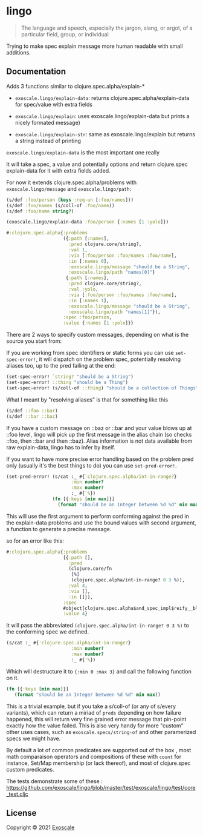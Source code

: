 # lingo

> The language and speech, especially the jargon, slang, or argot, of
> a particular field, group, or individual

Trying to make spec explain message more human readable with small
additions.

## Documentation

Adds 3 functions similar to clojure.spec.alpha/explain-*

* `exoscale.lingo/explain-data`: returns
  clojure.spec.alpha/explain-data for spec/value with extra fields

* `exoscale.lingo/explain`: uses exoscale.lingo/explain-data but prints
  a nicely formated message)

* `exoscale.lingo/explain-str`: same as exoscale.lingo/explain but
  returns a string instead of printing

`exoscale.lingo/explain-data` is the most important one really

It will take a spec, a value and potentially options and return clojure.spec
explain-data for it with extra fields added.

For now it extends clojure.spec.alpha/problems with
`exoscale.lingo/message` and `exoscale.lingo/path`:

```clj
(s/def :foo/person (keys :req-un [:foo/names]))
(s/def :foo/names (s/coll-of :foo/name))
(s/def :foo/name string?)

(exoscale.lingo/explain-data :foo/person {:names [1 :yolo]})

#:clojure.spec.alpha{:problems
                     ({:path [:names],
                       :pred clojure.core/string?,
                       :val 1,
                       :via [:foo/person :foo/names :foo/name],
                       :in [:names 0],
                       :exoscale.lingo/message "should be a String",
                       :exoscale.lingo/path "names[0]"}
                      {:path [:names],
                       :pred clojure.core/string?,
                       :val :yolo,
                       :via [:foo/person :foo/names :foo/name],
                       :in [:names 1],
                       :exoscale.lingo/message "should be a String",
                       :exoscale.lingo/path "names[1]"}),
                     :spec :foo/person,
                     :value {:names [1 :yolo]}}
```

There are 2 ways to specify custom messages, depending on what is the
source you start from:

If you are working from spec identifiers or static forms you can use
`set-spec-error!`, it will dispatch on the problem spec, potentially
resolving aliases too, up to the pred failing at the end:

``` clj
(set-spec-error! `string? "should be a String")
(set-spec-error! ::thing "should be a Thing")
(set-spec-error! (s/coll-of ::thing) "should be a collection of Things")
```

What I meant by "resolving aliases" is that for something like this

``` clj
(s/def ::foo ::bar)
(s/def ::bar ::baz)
```

If you have a custom message on ::baz or ::bar and your value blows up
at ::foo level, lingo will pick up the first message in the alias
chain (so checks ::foo, then ::bar and then ::baz). Alias information
is not data available from raw explain-data, lingo has to infer by itself.

If you want to have more precise error handling based on the problem
pred only (usually it's the best things to do) you can use `set-pred-error!`.

``` clj
(set-pred-error! (s/cat :_ #{'clojure.spec.alpha/int-in-range?}
                        :min number?
                        :max number?
                        :_ #{'%})
                 (fn [{:keys [min max]}]
                   (format "should be an Integer between %d %d" min max)))
```

This will use the first argument to perform conforming against the
pred in the explain-data problems and use the bound values with second
argument, a function to generate a precise message.

so for an error like this:

```clj
#:clojure.spec.alpha{:problems
                     [{:path [],
                       :pred
                       (clojure.core/fn
                        [%]
                        (clojure.spec.alpha/int-in-range? 0 3 %)),
                       :val 4,
                       :via [],
                       :in []}],
                     :spec
                     #object[clojure.spec.alpha$and_spec_impl$reify__blabla]
                     :value 4}
```



It will pass the abbreviated `(clojure.spec.alpha/int-in-range? 0 3
%)` to the conforming spec we defined.

``` clj
(s/cat :_ #{'clojure.spec.alpha/int-in-range?}
                        :min number?
                        :max number?
                        :_ #{'%})
```

Which will destructure it to `{:min 0 :max 3}` and call the following
function on it.

``` clj
(fn [{:keys [min max]}]
   (format "should be an Integer between %d %d" min max))
```

This is a trivial example, but if you take a s/coll-of (or any of
s/every variants), which can return a miriad of `preds` depending on
how failure happened, this will return very fine grained error message
that pin-point exactly how the value failed.
This is also very handy for more "custom" other uses cases, such as
`exoscale.specs/string-of` and other paramerized specs we might have.

By default a lot of common predicates are supported out of the box ,
most math comparaison operators and compositions of these with `count`
for instance, Set/Map membership (or lack thereof), and most of
clojure.spec custom predicates.

The tests demonstrate some of these :
https://github.com/exoscale/lingo/blob/master/test/exoscale/lingo/test/core_test.cljc

## License

Copyright © 2021 [Exoscale](https://exoscale.com)

